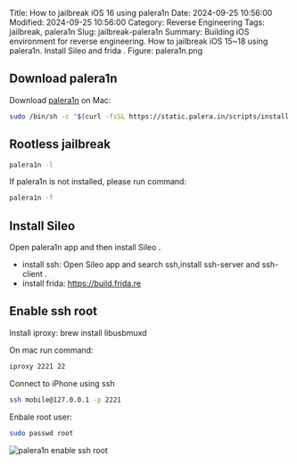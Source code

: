 Title: How to jailbreak iOS 16 using palera1n
Date: 2024-09-25 10:56:00
Modified: 2024-09-25 10:56:00
Category: Reverse Engineering
Tags: jailbreak, palera1n
Slug: jailbreak-palera1n
Summary: Building iOS environment for reverse engineering. How to jailbreak iOS 15~18 using palera1n. Install Sileo and frida .
Figure: palera1n.png

## Download palera1n

Download [palera1n](https://palera.in/download/?tab=macos) on Mac:
```bash
sudo /bin/sh -c "$(curl -fsSL https://static.palera.in/scripts/install.sh)"
```

## Rootless jailbreak
```bash
palera1n -l
```

If palera1n is not installed, please run command:
```bash
palera1n -f
```

## Install Sileo
Open palera1n app and then install Sileo .

- install ssh: Open Sileo app and search ssh,install ssh-server and ssh-client .
- install frida: https://build.frida.re

## Enable ssh root

Install iproxy: brew install libusbmuxd

On mac run command:
```bash
iproxy 2221 22
```

Connect to iPhone using ssh
```bash
ssh mobile@127.0.0.1 -p 2221
```

Enbale root user:
```bash
sudo passwd root
```

![palera1n enable ssh root]({static}/images/palera1n_enable_ssh_root.png)
